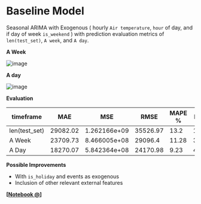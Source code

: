 # Baseline Model

Seasonal ARIMA with Exogenous ( hourly `Air temperature`, `hour` of day, and if day of week `is_weekend` ) with prediction evaluation metrics of `len(test_set)`, `A week`, and `A day`. 

**A Week**

![image](https://github.com/EjoelM/Opencampus_SH_TimeSeries_Energy/assets/12827390/e3000407-76f1-4076-9a34-e0055d7cbe57)

**A day**

![image](https://github.com/EjoelM/Opencampus_SH_TimeSeries_Energy/assets/12827390/8f2d2e63-ffba-4c84-98cb-94ac025261e1)


**Evaluation**

| timeframe | MAE | MSE  | RMSE | MAPE % | R2 % |
|--| --    |    -- | -- | -- | -- |
|len(test_set)| 29082.02 | 1.262166e+09 | 35526.97 | 13.2  | 19.51 |
|A Week| 23709.73 | 8.466005e+08 | 29096.4 | 11.28 | 37.78 |
|A Day | 18270.07 | 5.842364e+08 | 24170.98 | 9.23 | 47.25 |  


**Possible Improvements**

- With `is_holiday` and events as exogenous
- Inclusion of other relevant external features

**[[Notebook @](baseline_model.ipynb)]**


